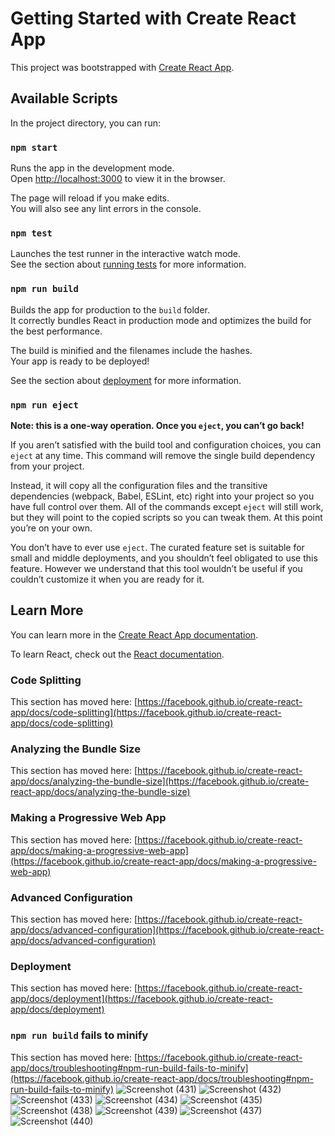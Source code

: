 # Getting Started with Create React App

This project was bootstrapped with [Create React App](https://github.com/facebook/create-react-app).

## Available Scripts

In the project directory, you can run:

### `npm start`

Runs the app in the development mode.\
Open [http://localhost:3000](http://localhost:3000) to view it in the browser.

The page will reload if you make edits.\
You will also see any lint errors in the console.

### `npm test`

Launches the test runner in the interactive watch mode.\
See the section about [running tests](https://facebook.github.io/create-react-app/docs/running-tests) for more information.

### `npm run build`

Builds the app for production to the `build` folder.\
It correctly bundles React in production mode and optimizes the build for the best performance.

The build is minified and the filenames include the hashes.\
Your app is ready to be deployed!

See the section about [deployment](https://facebook.github.io/create-react-app/docs/deployment) for more information.

### `npm run eject`

**Note: this is a one-way operation. Once you `eject`, you can’t go back!**

If you aren’t satisfied with the build tool and configuration choices, you can `eject` at any time. This command will remove the single build dependency from your project.

Instead, it will copy all the configuration files and the transitive dependencies (webpack, Babel, ESLint, etc) right into your project so you have full control over them. All of the commands except `eject` will still work, but they will point to the copied scripts so you can tweak them. At this point you’re on your own.

You don’t have to ever use `eject`. The curated feature set is suitable for small and middle deployments, and you shouldn’t feel obligated to use this feature. However we understand that this tool wouldn’t be useful if you couldn’t customize it when you are ready for it.

## Learn More

You can learn more in the [Create React App documentation](https://facebook.github.io/create-react-app/docs/getting-started).

To learn React, check out the [React documentation](https://reactjs.org/).

### Code Splitting

This section has moved here: [https://facebook.github.io/create-react-app/docs/code-splitting](https://facebook.github.io/create-react-app/docs/code-splitting)

### Analyzing the Bundle Size

This section has moved here: [https://facebook.github.io/create-react-app/docs/analyzing-the-bundle-size](https://facebook.github.io/create-react-app/docs/analyzing-the-bundle-size)

### Making a Progressive Web App

This section has moved here: [https://facebook.github.io/create-react-app/docs/making-a-progressive-web-app](https://facebook.github.io/create-react-app/docs/making-a-progressive-web-app)

### Advanced Configuration

This section has moved here: [https://facebook.github.io/create-react-app/docs/advanced-configuration](https://facebook.github.io/create-react-app/docs/advanced-configuration)

### Deployment

This section has moved here: [https://facebook.github.io/create-react-app/docs/deployment](https://facebook.github.io/create-react-app/docs/deployment)

### `npm run build` fails to minify

This section has moved here: [https://facebook.github.io/create-react-app/docs/troubleshooting#npm-run-build-fails-to-minify](https://facebook.github.io/create-react-app/docs/troubleshooting#npm-run-build-fails-to-minify)
![Screenshot (431)](https://user-images.githubusercontent.com/20599899/142762076-8d252c95-7f08-43c4-8a40-88b23e124626.png)
![Screenshot (432)](https://user-images.githubusercontent.com/20599899/142762078-97a13c74-1105-49f9-a823-b25147c0be0b.png)
![Screenshot (433)](https://user-images.githubusercontent.com/20599899/142762081-c88a9297-194d-4674-a48d-089a3852ed00.png)
![Screenshot (434)](https://user-images.githubusercontent.com/20599899/142762086-c9bc327c-79ce-44ce-9b76-575e229f2701.png)
![Screenshot (435)](https://user-images.githubusercontent.com/20599899/142762090-8e04eeb3-40ef-487b-b0c0-7a2d6106819f.png)
![Screenshot (438)](https://user-images.githubusercontent.com/20599899/142762095-06416925-9750-4515-84a7-b9e712f3bd79.png)
![Screenshot (439)](https://user-images.githubusercontent.com/20599899/142762103-e2bee160-69c9-453c-9d28-c3af85d75248.png)
![Screenshot (437)](https://user-images.githubusercontent.com/20599899/142762108-2358f9d7-f8c4-4c57-8f54-f734e97a85ee.png)
![Screenshot (440)](https://user-images.githubusercontent.com/20599899/142762187-2280aded-d936-4ce4-9ad6-c487826111c4.png)

